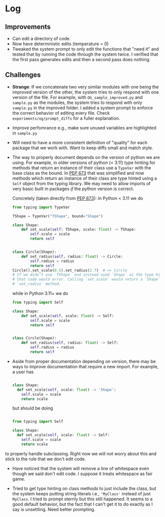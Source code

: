 # Log

## Improvements

- Can edit a directory of code.
- Now have deterministic edits (temperature = 0)
- Tweaked the system prompt to only edit the functions that "need it" and tested
  that by running the code through the system twice. I verified that the first pass
  generates edits and then a second pass does nothing.

## Challenges

- **Strange**: If we concatenate two very similar modules with one being the improved
  version of the other, the system tries to only respond with one version of the file.
  For example, with `OG_sample_improved.py` and `sample.py` as the modules, the system
  tries to respond with only `sample.py` in the improved folder. I added a system
  prompt to enforce the correct behavior of editing every file. Check
  `experiments/og/prompt_diffs` for a fuller explanation.
- Improve perfomrance e.g., make sure unused variables are highlighted in `sample.py`
- Will need to have a more consistent definition of "quality" for each package
  that we work with. Want to keep diffs small and match style.
- The way to properly document depends on the version of python we are using. For
  example, in older versions of python (< 3.11) type hinting for methods that return
  an instance of their class use a `TypeVar` with the base class as the bound. In
  [PEP 673](https://peps.python.org/pep-0673/) that was simplified and now methods
  which return an instance of their class are type hinted using a `Self` object from
  the typing library. We may need to allow imports of very basic built in packages
  _if_ the python version is correct.

  Concretely (taken directly from [PEP 673](https://peps.python.org/pep-0673)): In
  Python < 3.11 we do

  ```python
  from typing import TypeVar

  TShape = TypeVar("TShape", bound="Shape")

  class Shape:
      def set_scale(self: TShape, scale: float) -> TShape:
          self.scale = scale
          return self


  class Circle(Shape):
      def set_radius(self, radius: float) -> Circle:
          self.radius = radius
          return self
  Circle().set_scale(0.5).set_radius(2.7)  # => Circle
  # If we didn't use `TShape` and instead used `Shape` as the type hint on `set_scale`,
  # that code would error. Calling `set_scale` would return a `Shape` which has no
  # `set_radius` method.
  ```

  while in Python 3.11+ we do

  ```python
  from typing import Self

  class Shape:
      def set_scale(self, scale: float) -> Self:
          self.scale = scale
          return self


  class Circle(Shape):
      def set_radius(self, radius: float) -> Self:
          self.radius = radius
          return self
  ```

- Aside from proper documentation depending on version, there may be ways to improve
  documentation that require a new import. For example, a user has

  ```python

  class Shape:
    def set_scale(self, scale: float) -> 'Shape':
      self.scale = scale
      return scale
  ```

  but should be doing

  ```python

  from typing import Self

  class Shape:
    def set_scale(self, scale: float) -> Self:
      self.scale = scale
      return scale
  ```

to properly handle subclassing. Right now we will not worry about this and stick to
the rule that we don't edit code.

- Have noticed that the system will remove a line of whitespace even though we said
  don't edit code. I suppose it treats whitespace as fair game.

- Tried to get type hinting on class methods to just include the class, but the system
  keeps putting string literals i.e., `'MyClass'` instead of just `MyClass`. I tried to
  prompt sternly but this still happened. It seems to a good default behavior, but the
  fact that I can't get it to do exactly as I say is unsettling. Need better prompting.
